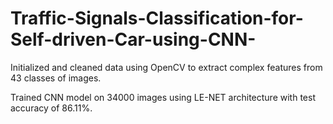 # Traffic-Signals-Classification-for-Self-driven-Car-using-CNN-
Initialized and cleaned data using OpenCV to extract complex features from 43 classes of images.


Trained CNN model on 34000 images using LE-NET architecture with test accuracy of 86.11%.
